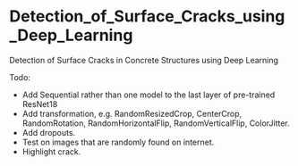 # Detection_of_Surface_Cracks_using_Deep_Learning
Detection of Surface Cracks in Concrete Structures using Deep Learning

Todo:
- Add Sequential rather than one model to the last layer of pre-trained ResNet18
- Add transformation, e.g. RandomResizedCrop, CenterCrop, RandomRotation, RandomHorizontalFlip, RandomVerticalFlip, ColorJitter.
- Add dropouts.
- Test on images that are randomly found on internet.
- Highlight crack.
